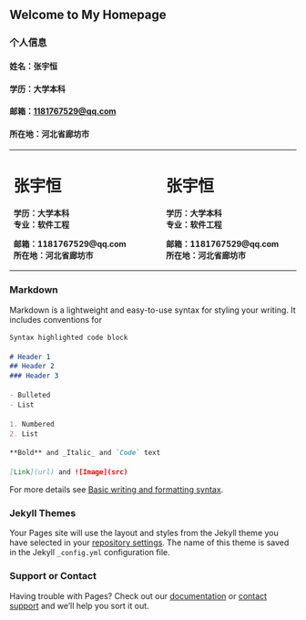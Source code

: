 ## Welcome to My Homepage
### 个人信息
#### 姓名：张宇恒
#### 学历：大学本科
#### 邮箱：1181767529@qq.com
#### 所在地：河北省廊坊市

<table border="0">
  <tr>
    <td width="55%">
      <h1>张宇恒</h1>
      <p><b>学历：大学本科<br>专业：软件工程</b></p>
      <p><b>邮箱：1181767529@qq.com<br>所在地：河北省廊坊市</b></p>
    </td>
    <td width="75%">
      <h1>张宇恒</h1>
      <p><b>学历：大学本科<br>专业：软件工程</b></p>
      <p><b>邮箱：1181767529@qq.com<br>所在地：河北省廊坊市</b></p>
    </td>
    <td width="25%">
      <img src="/zyh.jpg" width="100%">      
    </td>
  </tr>
</table>


### Markdown
Markdown is a lightweight and easy-to-use syntax for styling your writing. It includes conventions for

```markdown
Syntax highlighted code block

# Header 1
## Header 2
### Header 3

- Bulleted
- List

1. Numbered
2. List

**Bold** and _Italic_ and `Code` text

[Link](url) and ![Image](src)
```

For more details see [Basic writing and formatting syntax](https://docs.github.com/en/github/writing-on-github/getting-started-with-writing-and-formatting-on-github/basic-writing-and-formatting-syntax).


### Jekyll Themes

Your Pages site will use the layout and styles from the Jekyll theme you have selected in your [repository settings](https://github.com/NirvanaZYH/NirvanaZYH.github.io/settings/pages). The name of this theme is saved in the Jekyll `_config.yml` configuration file.

### Support or Contact

Having trouble with Pages? Check out our [documentation](https://docs.github.com/categories/github-pages-basics/) or [contact support](https://support.github.com/contact) and we’ll help you sort it out.
